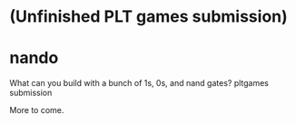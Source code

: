 (Unfinished PLT games submission)
===

nando
=====

What can you build with a bunch of 1s, 0s, and nand gates? pltgames submission

More to come.
